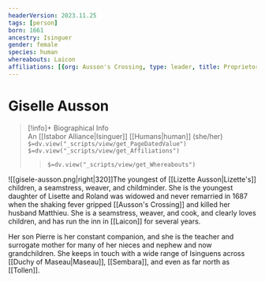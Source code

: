 ```yaml
---
headerVersion: 2023.11.25
tags: [person]
born: 1661
ancestry: Isinguer
gender: female
species: human
whereabouts: Laicon
affiliations: [{org: Ausson's Crossing, type: leader, title: Proprietor, start: 1700 }]
---
```

# Giselle Ausson
>[!info]+ Biographical Info  
> An [[Istabor Alliance|Isinguer]] [[Humans|human]] (she/her)  
> `$=dv.view("_scripts/view/get_PageDatedValue")`  
> `$=dv.view("_scripts/view/get_Affiliations")`  
>> `$=dv.view("_scripts/view/get_Whereabouts")`

![[gisele-ausson.png|right|320]]The youngest of [[Lizette Ausson|Lizette's]] children, a seamstress, weaver, and childminder. She is the youngest daughter of Lisette and Roland was widowed and never remarried in 1687 when the shaking fever gripped [[Ausson's Crossing]] and killed her husband Matthieu. She is a seamstress, weaver, and cook, and clearly loves children, and has run the inn in [[Laicon]] for several years.

Her son Pierre is her constant companion, and she is the teacher and surrogate mother for many of her nieces and nephew and now grandchildren. She keeps in touch with a wide range of Isinguens across [[Duchy of Maseau|Maseau]], [[Sembara]], and even as far north as [[Tollen]].